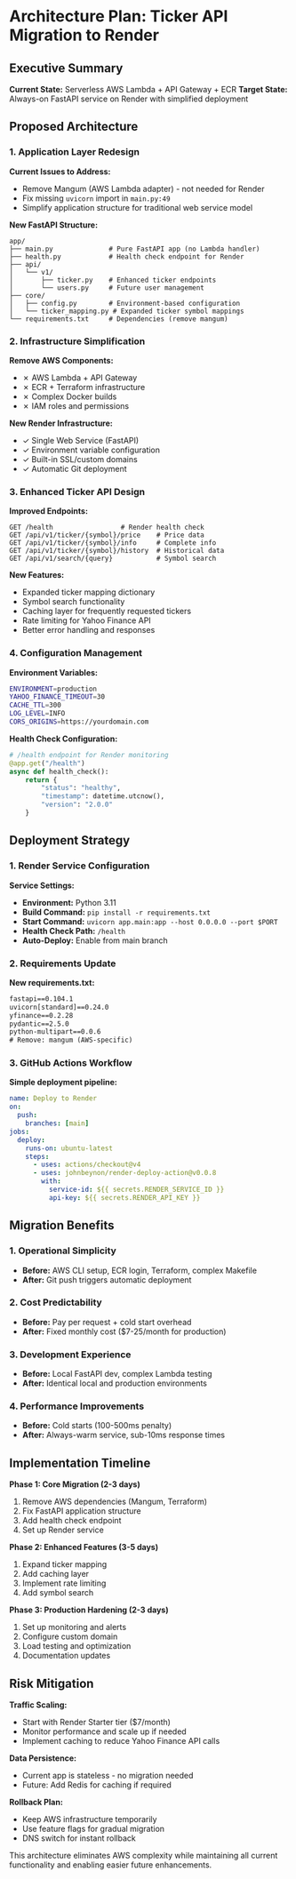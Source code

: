 # Architecture Plan: Ticker API Migration to Render

## Executive Summary

**Current State:** Serverless AWS Lambda + API Gateway + ECR
**Target State:** Always-on FastAPI service on Render with simplified deployment

## Proposed Architecture

### 1. Application Layer Redesign

**Current Issues to Address:**
- Remove Mangum (AWS Lambda adapter) - not needed for Render
- Fix missing `uvicorn` import in `main.py:49`
- Simplify application structure for traditional web service model

**New FastAPI Structure:**
```
app/
├── main.py              # Pure FastAPI app (no Lambda handler)
├── health.py            # Health check endpoint for Render
├── api/
│   └── v1/
│       ├── ticker.py    # Enhanced ticker endpoints
│       └── users.py     # Future user management
├── core/
│   ├── config.py        # Environment-based configuration
│   └── ticker_mapping.py # Expanded ticker symbol mappings
└── requirements.txt     # Dependencies (remove mangum)
```

### 2. Infrastructure Simplification

**Remove AWS Components:**
- ✗ AWS Lambda + API Gateway
- ✗ ECR + Terraform infrastructure
- ✗ Complex Docker builds
- ✗ IAM roles and permissions

**New Render Infrastructure:**
- ✓ Single Web Service (FastAPI)
- ✓ Environment variable configuration
- ✓ Built-in SSL/custom domains
- ✓ Automatic Git deployment

### 3. Enhanced Ticker API Design

**Improved Endpoints:**
```
GET /health                 # Render health check
GET /api/v1/ticker/{symbol}/price    # Price data
GET /api/v1/ticker/{symbol}/info     # Complete info
GET /api/v1/ticker/{symbol}/history  # Historical data
GET /api/v1/search/{query}           # Symbol search
```

**New Features:**
- Expanded ticker mapping dictionary
- Symbol search functionality
- Caching layer for frequently requested tickers
- Rate limiting for Yahoo Finance API
- Better error handling and responses

### 4. Configuration Management

**Environment Variables:**
```bash
ENVIRONMENT=production
YAHOO_FINANCE_TIMEOUT=30
CACHE_TTL=300
LOG_LEVEL=INFO
CORS_ORIGINS=https://yourdomain.com
```

**Health Check Configuration:**
```python
# /health endpoint for Render monitoring
@app.get("/health")
async def health_check():
    return {
        "status": "healthy",
        "timestamp": datetime.utcnow(),
        "version": "2.0.0"
    }
```

## Deployment Strategy

### 1. Render Service Configuration

**Service Settings:**
- **Environment:** Python 3.11
- **Build Command:** `pip install -r requirements.txt`
- **Start Command:** `uvicorn app.main:app --host 0.0.0.0 --port $PORT`
- **Health Check Path:** `/health`
- **Auto-Deploy:** Enable from main branch

### 2. Requirements Update

**New requirements.txt:**
```txt
fastapi==0.104.1
uvicorn[standard]==0.24.0
yfinance==0.2.28
pydantic==2.5.0
python-multipart==0.0.6
# Remove: mangum (AWS-specific)
```

### 3. GitHub Actions Workflow

**Simple deployment pipeline:**
```yaml
name: Deploy to Render
on:
  push:
    branches: [main]
jobs:
  deploy:
    runs-on: ubuntu-latest
    steps:
      - uses: actions/checkout@v4
      - uses: johnbeynon/render-deploy-action@v0.0.8
        with:
          service-id: ${{ secrets.RENDER_SERVICE_ID }}
          api-key: ${{ secrets.RENDER_API_KEY }}
```

## Migration Benefits

### 1. Operational Simplicity
- **Before:** AWS CLI setup, ECR login, Terraform, complex Makefile
- **After:** Git push triggers automatic deployment

### 2. Cost Predictability
- **Before:** Pay per request + cold start overhead
- **After:** Fixed monthly cost ($7-25/month for production)

### 3. Development Experience
- **Before:** Local FastAPI dev, complex Lambda testing
- **After:** Identical local and production environments

### 4. Performance Improvements
- **Before:** Cold starts (100-500ms penalty)
- **After:** Always-warm service, sub-10ms response times

## Implementation Timeline

**Phase 1: Core Migration (2-3 days)**
1. Remove AWS dependencies (Mangum, Terraform)
2. Fix FastAPI application structure
3. Add health check endpoint
4. Set up Render service

**Phase 2: Enhanced Features (3-5 days)**
1. Expand ticker mapping
2. Add caching layer
3. Implement rate limiting
4. Add symbol search

**Phase 3: Production Hardening (2-3 days)**
1. Set up monitoring and alerts
2. Configure custom domain
3. Load testing and optimization
4. Documentation updates

## Risk Mitigation

**Traffic Scaling:**
- Start with Render Starter tier ($7/month)
- Monitor performance and scale up if needed
- Implement caching to reduce Yahoo Finance API calls

**Data Persistence:**
- Current app is stateless - no migration needed
- Future: Add Redis for caching if required

**Rollback Plan:**
- Keep AWS infrastructure temporarily
- Use feature flags for gradual migration
- DNS switch for instant rollback

This architecture eliminates AWS complexity while maintaining all current functionality and enabling easier future enhancements.